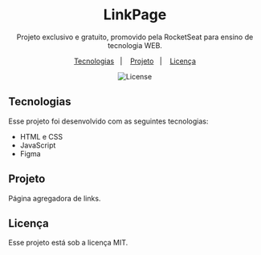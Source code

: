 <h1 align="center"> LinkPage </h1>

<p align="center"> 
Projeto exclusivo e gratuito, promovido pela RocketSeat para ensino de tecnologia WEB.
</p>

<p align="center"> 
    <a href="#-tecnologias">Tecnologias</a>&nbsp;&nbsp;&nbsp;|&nbsp;&nbsp;&nbsp;
    <a href="#-projeto">Projeto</a>&nbsp;&nbsp;&nbsp;|&nbsp;&nbsp;&nbsp;
    <a href="#memo-licença">Licença</a>
</p>

<p align="center">
    <img alt="License" src="https://img.shields.io/static/v1?label=license&message=MIT&color=49AA26&labelColor=000000">
</p>

## Tecnologias

Esse projeto foi desenvolvido com as seguintes tecnologias:

- HTML e CSS
- JavaScript
- Figma

## Projeto

Página agregadora de links.

## Licença
Esse projeto está sob a licença MIT.


